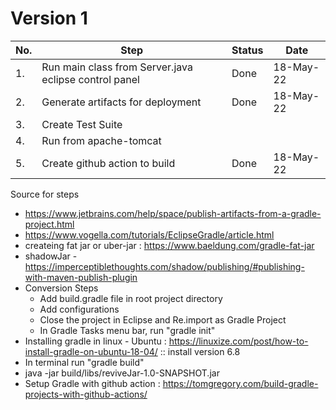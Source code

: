# Version 1

|No. | Step | Status | Date |
|--|--|--|--|
|1.| Run main class from Server.java eclipse control panel| Done | 18-May-22 |
|2.| Generate artifacts for deployment | Done| 18-May-22|
|3.| Create Test Suite|||
|4.| Run from apache-tomcat | ||
|5.| Create github action to build | Done | 18-May-22|

Source for steps
*  https://www.jetbrains.com/help/space/publish-artifacts-from-a-gradle-project.html
* https://www.vogella.com/tutorials/EclipseGradle/article.html
* createing fat jar or uber-jar :  https://www.baeldung.com/gradle-fat-jar
* shadowJar - https://imperceptiblethoughts.com/shadow/publishing/#publishing-with-maven-publish-plugin
* Conversion Steps
	* Add build.gradle file in root project directory
	* Add configurations
	* Close the project in Eclipse and Re.import as Gradle Project
	* In Gradle Tasks menu bar, run "gradle init"
* Installing gradle in linux - Ubuntu : https://linuxize.com/post/how-to-install-gradle-on-ubuntu-18-04/ :: install version 6.8 
* In terminal run "gradle build"
* java -jar build/libs/reviveJar-1.0-SNAPSHOT.jar
* Setup Gradle with github action :  https://tomgregory.com/build-gradle-projects-with-github-actions/